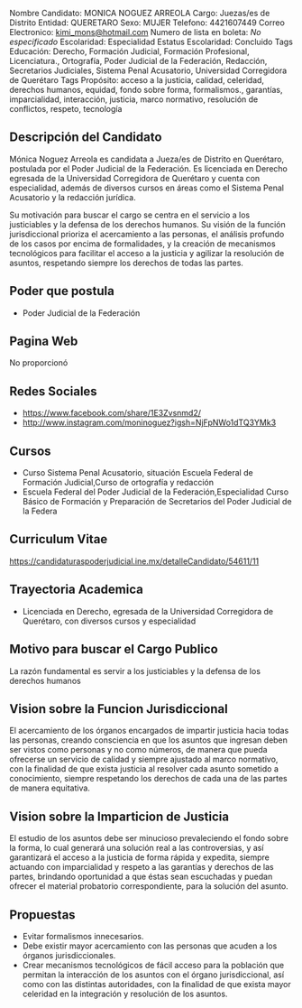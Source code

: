 Nombre Candidato: MONICA NOGUEZ ARREOLA
Cargo: Juezas/es de Distrito
Entidad: QUERETARO
Sexo: MUJER
Telefono: 4421607449
Correo Electronico: kimi_mons@hotmail.com
Numero de lista en boleta: *No especificado*
Escolaridad: Especialidad
Estatus Escolaridad: Concluido
Tags Educación: Derecho, Formación Judicial, Formación Profesional, Licenciatura., Ortografía, Poder Judicial de la Federación, Redacción, Secretarios Judiciales, Sistema Penal Acusatorio, Universidad Corregidora de Querétaro
Tags Propósito: acceso a la justicia, calidad, celeridad, derechos humanos, equidad, fondo sobre forma, formalismos., garantías, imparcialidad, interacción, justicia, marco normativo, resolución de conflictos, respeto, tecnología


## Descripción del Candidato 

Mónica Noguez Arreola es candidata a Jueza/es de Distrito en Querétaro, postulada por el Poder Judicial de la Federación. Es licenciada en Derecho egresada de la Universidad Corregidora de Querétaro y cuenta con especialidad, además de diversos cursos en áreas como el Sistema Penal Acusatorio y la redacción jurídica.

Su motivación para buscar el cargo se centra en el servicio a los justiciables y la defensa de los derechos humanos. Su visión de la función jurisdiccional prioriza el acercamiento a las personas, el análisis profundo de los casos por encima de formalidades, y la creación de mecanismos tecnológicos para facilitar el acceso a la justicia y agilizar la resolución de asuntos, respetando siempre los derechos de todas las partes.


## Poder que postula

- Poder Judicial de la Federación


## Pagina Web

No proporcionó


## Redes Sociales

- https://www.facebook.com/share/1E3Zvsnmd2/
- http://www.instagram.com/moninoguez?igsh=NjFpNWo1dTQ3YMk3


## Cursos

- Curso Sistema Penal Acusatorio, situación  Escuela Federal de Formación Judicial,Curso de ortografía y redacción
- Escuela Federal del Poder Judicial de la Federación,Especialidad Curso Básico de Formación y Preparación de Secretarios del Poder Judicial de la Federa


## Curriculum Vitae

https://candidaturaspoderjudicial.ine.mx/detalleCandidato/54611/11


## Trayectoria Academica

- Licenciada en Derecho, egresada de la Universidad Corregidora de Querétaro, con diversos cursos y especialidad


## Motivo para buscar el Cargo Publico

La razón fundamental es servir a los justiciables y la defensa de los derechos humanos


## Vision sobre la Funcion Jurisdiccional

El acercamiento de los órganos encargados de impartir justicia hacia todas las personas, creando consciencia en que los asuntos que ingresan deben ser vistos como personas y no como números, de manera que pueda ofrecerse un servicio de calidad y siempre ajustado al marco normativo, con la finalidad de que exista justicia al resolver cada asunto sometido a conocimiento, siempre respetando los derechos de cada una de las partes de manera equitativa.


## Vision sobre la Imparticion de Justicia

El estudio de los asuntos debe ser minucioso prevaleciendo el fondo sobre la forma, lo cual generará una solución real a las controversias, y así garantizará el acceso a la justicia de forma rápida y expedita, siempre actuando con imparcialidad y respeto a las garantías y derechos de las partes, brindando oportunidad a que éstas sean escuchadas y puedan ofrecer el material probatorio correspondiente, para la solución del asunto.


## Propuestas

- Evitar formalismos innecesarios.
- Debe existir mayor acercamiento con las personas que acuden a los órganos jurisdiccionales.
- Crear mecanismos tecnológicos de fácil acceso para la población que permitan la interacción de los asuntos con el órgano jurisdiccional, así como con las distintas autoridades, con la finalidad de que exista mayor celeridad en la integración y resolución de los asuntos.

